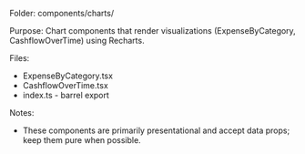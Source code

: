 Folder: components/charts/

Purpose:
Chart components that render visualizations (ExpenseByCategory, CashflowOverTime) using Recharts.

Files:

- ExpenseByCategory.tsx
- CashflowOverTime.tsx
- index.ts - barrel export

Notes:

- These components are primarily presentational and accept data props; keep them pure when possible.
